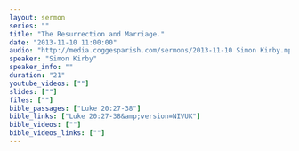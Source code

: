 ```yaml
---
layout: sermon
series: ""
title: "The Resurrection and Marriage."
date: "2013-11-10 11:00:00"
audio: "http://media.coggesparish.com/sermons/2013-11-10 Simon Kirby.mp3"
speaker: "Simon Kirby"
speaker_info: ""
duration: "21"
youtube_videos: [""]
slides: [""]
files: [""]
bible_passages: ["Luke 20:27-38"]
bible_links: ["Luke 20:27-38&amp;version=NIVUK"]
bible_videos: [""]
bible_videos_links: [""]
---
```

